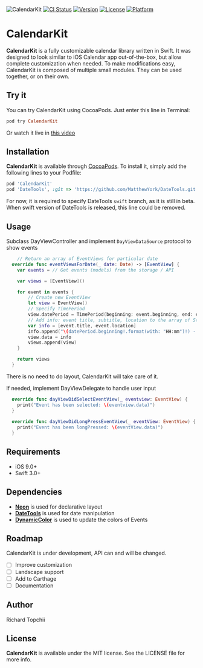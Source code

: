 ![CalendarKit](https://cloud.githubusercontent.com/assets/8013017/22312394/aaf83e76-e368-11e6-8473-b3bcb4811803.png)
[![CI Status](http://img.shields.io/travis/richardtop/CalendarKit.svg?style=flat)](https://travis-ci.org/hyperoslo/CalendarKit)
[![Version](https://img.shields.io/cocoapods/v/CalendarKit.svg?style=flat)](http://cocoadocs.org/docsets/CalendarKit)
[![License](https://img.shields.io/cocoapods/l/CalendarKit.svg?style=flat)](http://cocoadocs.org/docsets/CalendarKit)
[![Platform](https://img.shields.io/cocoapods/p/CalendarKit.svg?style=flat)](http://cocoadocs.org/docsets/CalendarKit)

# CalendarKit
**CalendarKit** is a fully customizable calendar library written in Swift. It was designed to look similar to iOS Calendar app out-of-the-box, but allow complete customization when needed. To make modifications easy, CalendarKit is composed of multiple small modules. They can be used together, or on their own.

## Try it
You can try CalendarKit using CocoaPods. Just enter this line in Terminal:
```ruby
pod try CalendarKit
```
Or watch it live in [this video](https://www.youtube.com/watch?v=jWM6EfGSCWc)


## Installation

**CalendarKit** is available through [CocoaPods](http://cocoapods.org). To install
it, simply add the following lines to your Podfile:

```ruby
pod 'CalendarKit'
pod 'DateTools', :git => 'https://github.com/MatthewYork/DateTools.git', :branch => 'swift'
```
For now, it is required to specify DateTools `swift` branch, as it is still in beta. When swift version of DateTools is released, this line could be removed.

## Usage
Subclass DayViewController and implement `DayViewDataSource` protocol to show events

```swift
    // Return an array of EventViews for particular date
  override func eventViewsForDate(_ date: Date) -> [EventView] {
    var events = // Get events (models) from the storage / API

    var views = [EventView]()

    for event in events {
        // Create new EventView
        let view = EventView()
        // Specify TimePeriod
        view.datePeriod = TimePeriod(beginning: event.beginning, end: event.start)
        // Add info: event title, subtitle, location to the array of Strings
        var info = [event.title, event.location]
        info.append("\(datePeriod.beginning!.format(with: "HH:mm")!) - \(datePeriod.end!.format(with: "HH:mm")!)")
        view.data = info
        views.append(view)
    }

    return views
  }
```
There is  no need to do layout, CalendarKit will take care of it.

If needed, implement DayViewDelegate to handle user input

```swift
  override func dayViewDidSelectEventView(_ eventview: EventView) {
    print("Event has been selected: \(eventview.data)")
  }
  
  override func dayViewDidLongPressEventView(_ eventView: EventView) {
    print("Event has been longPressed: \(eventView.data)")
  }
```

## Requirements

- iOS 9.0+
- Swift 3.0+

## Dependencies
- **[Neon](https://github.com/mamaral/Neon)** is used for declarative layout
- **[DateTools](https://github.com/MatthewYork/DateTools)** is used for date manipulation
- **[DynamicColor](https://github.com/yannickl/DynamicColor)** is used to update the colors of Events

## Roadmap
CalendarKit is under development, API can and will be changed.
- [ ] Improve customization
- [ ] Landscape support
- [ ] Add to Carthage
- [ ] Documentation

## Author

Richard Topchii

## License

**CalendarKit** is available under the MIT license. See the LICENSE file for more info.
